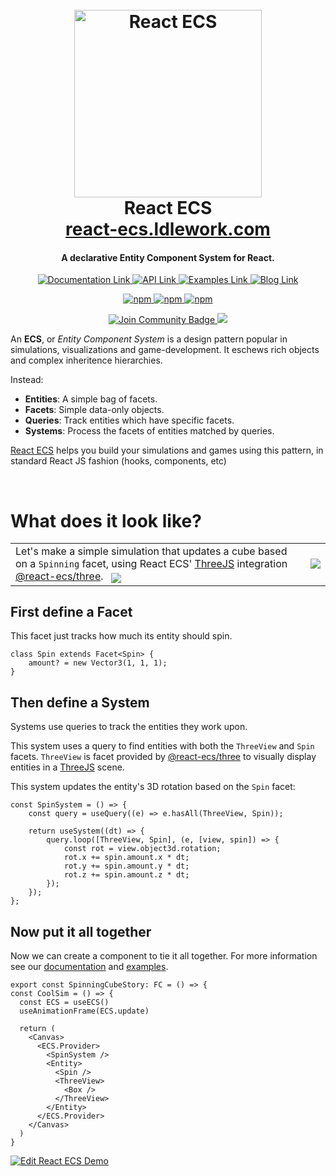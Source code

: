 <h1 align="center">
  <br>
  <a href="https://react-ecs.ldlework.com"><img src="https://i.imgur.com/Rn6yLZs.gif" alt="React ECS" width="300"></a>
  <br>
  React ECS
  <br>
  <a href="https://react-ecs.ldlework.com">react-ecs.ldlework.com</a>
</h1>

<h4 align="center">A declarative Entity Component System for React.</h4>

<p align="center">
    <a href="https://react-ecs.ldlework.com/docs/">
        <img src="https://img.shields.io/static/v1?label&message=Documentation&color=grey" alt="Documentation Link"/>
    </a>
    <a href="https://react-ecs.ldlework.com/api/core">
        <img src="https://img.shields.io/static/v1?label&message=API&color=grey" alt="API Link"/>
    </a>
    <a href="https://react-ecs.ldlework.com/examples/">
        <img src="https://img.shields.io/static/v1?label&message=Examples&color=grey" alt="Examples Link"/>
    </a>
    <a href="https://react-ecs.ldlework.com/blog/">
        <img src="https://img.shields.io/static/v1?label&message=Blog&color=grey" alt="Blog Link"/>
    </a>
</p>

<p align="center">
    <a href="https://www.npmjs.com/package/@react-ecs/core">
        <img alt="npm" src="https://img.shields.io/npm/v/@react-ecs/core?color=green&label=%40react-ecs%2Fcore">
    </a>
    <a href="https://www.npmjs.com/package/@react-ecs/three">
        <img alt="npm" src="https://img.shields.io/npm/v/@react-ecs/three?color=green&label=%40react-ecs%2Fthree">
    </a>
    <a href="https://www.npmjs.com/package/@react-ecs/boids">
        <img alt="npm" src="https://img.shields.io/npm/v/@react-ecs/boids?color=green&label=%40react-ecs%2Fboids">
    </a>
</p>

<p align="center">
    <a href="https://discord.gg/RJqjqAnmJ8">
        <img src="https://img.shields.io/discord/733027681184251937.svg?style=flat&label=Join%20Community&color=7289DA" alt="Join Community Badge"/>
    </a>
    <a href="https://buymeacoffee.com/idle">
        <img src="https://img.shields.io/static/v1?label=&message=Support%20React%20ECS&logo=buy-me-a-coffee&color=blue" />
    </a>
</p>

An **ECS**, or _Entity Component System_ is a design pattern popular in simulations, visualizations and game-development. It eschews rich objects and complex inheritence hierarchies.

Instead:

-   **Entities**: A simple bag of facets.
-   **Facets**: Simple data-only objects.
-   **Queries**: Track entities which have specific facets.
-   **Systems**: Process the facets of entities matched by queries.

[React ECS](https://react-ecs.ldlework.com/) helps you build your simulations and games using this pattern, in standard React JS fashion (hooks, components, etc)

<br>

# What does it look like?

<table>
  <tr>
    <td>
        Let's make a simple simulation that updates a cube based on a <code>Spinning</code> facet, using React ECS' <a href="https://threejs.org/">ThreeJS</a> integration <a href="https://react-ecs.ldlework.com/docs/three">@react-ecs/three</a>. &nbsp; <sub><a href="https://codesandbox.io/s/react-ecs-demo-tv5xj?from-embed=&file=/src/index.tsx">
        <img src="https://img.shields.io/static/v1?label=&message=Try%20it%20live" /></sub>
    </a>
    </td>
    <td>
      <a href="https://codesandbox.io/s/react-ecs-nextjs-test-hp9do">
        <img src="https://i.imgur.com/hUgweKX.gif" />
      </a>
    </td>
  </tr>
</table>

## First define a Facet

This facet just tracks how much its entity should spin.

```tsx
class Spin extends Facet<Spin> {
    amount? = new Vector3(1, 1, 1);
}
```

## Then define a System

Systems use queries to track the entities they work upon.

This system uses a query to find entities with both the `ThreeView` and `Spin` facets. `ThreeView` is facet provided by [@react-ecs/three](https://react-ecs.ldlework.com/docs/three) to visually display entities in a [ThreeJS](https://threejs.org/) scene.

This system updates the entity's 3D rotation based on the `Spin` facet:

```tsx
const SpinSystem = () => {
    const query = useQuery((e) => e.hasAll(ThreeView, Spin));

    return useSystem((dt) => {
        query.loop([ThreeView, Spin], (e, [view, spin]) => {
            const rot = view.object3d.rotation;
            rot.x += spin.amount.x * dt;
            rot.y += spin.amount.y * dt;
            rot.z += spin.amount.z * dt;
        });
    });
};
```

## Now put it all together

Now we can create a component to tie it all together. For more information see our [documentation](https://react-ecs.ldlework.com/docs/) and [examples](https://react-ecs.ldlework.com/examples/).

```tsx
export const SpinningCubeStory: FC = () => {
const CoolSim = () => {
  const ECS = useECS()
  useAnimationFrame(ECS.update)

  return (
    <Canvas>
      <ECS.Provider>
        <SpinSystem />
        <Entity>
          <Spin />
          <ThreeView>
            <Box />
          </ThreeView>
        </Entity>
      </ECS.Provider>
    </Canvas>
  )
}
```

[![Edit React ECS Demo](https://codesandbox.io/static/img/play-codesandbox.svg)](https://codesandbox.io/s/react-ecs-demo-tv5xj?fontsize=14&hidenavigation=1&theme=dark)
